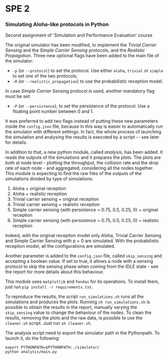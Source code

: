 # SPE 2
### Simulating Aloha-like protocols in Python
Second assignment of 'Simulation and Performance Evaluation' course

The original simulator has been modified, to implement the _Trivial Carrier Sensing_ and the _Simple Carrier Sensing_ protocols, and the _Realistic Propagation_. Three new optional flags have been added to the main file of the simulator:
- `-p` (or `--protocol`) to set the protocol. Use either `aloha`, `trivial` or `simple` to set one of the two protocols;
- `-R` (or `--realistic_propagation`) to use the probabilistic reception model.

In case _Simple Carrier Sensing_ protocol is used, another mandatory flag must be set:
- `-P` (or `--persistence`), to set the persistence of the protocol. Use a floating point number between 0 and 1.

It was preferred to add two flags instead of putting these new parameters inside the `config.json` file, because in this way is easier to automatically run the simulator with different settings. In fact, the whole process of launching the simulation and analysing the results is executed by a script -- see later for details.

In addition to that, a new python module, called _analysis_, has been added. It reads the outputs of the simulations and it prepares the plots.
The plots are both at node level - plotting the throughput, the collision rate and the drop rate of each node - and aggregated, considering all the nodes together.
This module is expecting to find the raw files of the outputs of the simulations divided by type of simulations:
1. Aloha + original reception
2. Aloha + realistic reception
3. Trivial carrier sensing + original reception
4. Trivial carrier sensing + realistic reception
5. Simple carrier sensing (with persistence = 0.75, 0.5, 0.25, 0) + original reception
5. Simple carrier sensing (with persistence = 0.75, 0.5, 0.25, 0) + realistic reception

Indeed, with the original reception model only Aloha, Trivial Carrier Sensing and Simple Carrier Sensing with p = 0 are simulated. With the probabilistic reception model, all the configurations are simulated.

Another parameter is added to the `config.json` file, called `skip_sensing` and accepting a boolean value. If set to true, it allows a node with a sensing protocol to skip the sensing phase when coming from the IDLE state - see the report for more details about this behaviour.

This module uses `matplotlib` and `Pandas` for its operations. To install them, just run `pip install -r requirements.txt`.

To reproduce the results, the script `run_simulations.sh` runs all the simulations and produces the plots. Running `sh run_simulations.sh` is possible to obtain the results in the report, manually varying the `skip_sensing` value to change the behaviour of the nodes.
To clean the results, removing the plots and the raw data, is possible to use the `cleaner.sh` script. Just run `sh cleaner.sh`.

The analysis script need to export the simulator path in the Pythonpath. To launch it, do the following:
```
export PYTHONPATH=$PYTHONPATH:./simulator/
python analysis/main.py
```
